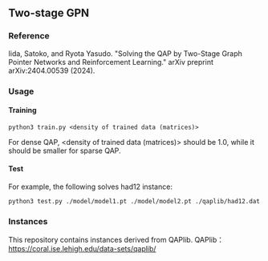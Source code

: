 ## Two-stage GPN

### Reference
Iida, Satoko, and Ryota Yasudo. "Solving the QAP by Two-Stage Graph Pointer Networks and Reinforcement Learning." arXiv preprint arXiv:2404.00539 (2024).

### Usage
#### Training
```
python3 train.py <density of trained data (matrices)>
```
For dense QAP, <density of trained data (matrices)> should be 1.0, while it should be smaller for sparse QAP.

#### Test
For example, the following solves had12 instance:
```
python3 test.py ./model/model1.pt ./model/model2.pt ./qaplib/had12.dat
```

### Instances
This repository contains instances derived from QAPlib.
QAPlib：https://coral.ise.lehigh.edu/data-sets/qaplib/ 



